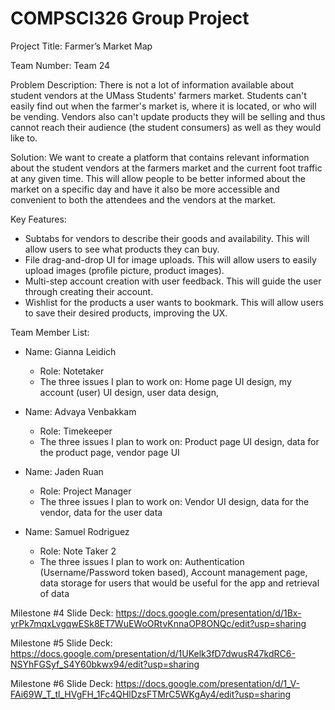 # COMPSCI326 Group Project

Project Title: Farmer’s Market Map

Team Number: Team 24

Problem Description: There is not a lot of information available about student vendors at the UMass Students' farmers market. Students can't easily find out when the farmer's market is, where it is located, or who will be vending. Vendors also can't update products they will be selling and thus cannot reach their audience (the student consumers) as well as they would like to.  

Solution: We want to create a platform that contains relevant information about the student vendors at the farmers market and the current foot traffic at any given time. This will allow people to be better informed about the market on a specific day and have it also be more accessible and convenient to both the attendees and the vendors at the market.


Key Features:
- Subtabs for vendors to describe their goods and availability. This will allow users to see what products they can buy.
- File drag-and-drop UI for image uploads. This will allow users to easily upload images (profile picture, product images).
- Multi-step account creation with user feedback. This will guide the user through creating their account.
- Wishlist for the products a user wants to bookmark. This will allow users to save their desired products, improving the UX.

Team Member List:

- Name: Gianna Leidich
  - Role: Notetaker
  - The three issues I plan to work on: Home page UI design, my account (user) UI design, user data design, 


- Name: Advaya Venbakkam
  - Role: Timekeeper
  - The three issues I plan to work on: Product page UI design, data for the product page, vendor page UI
    
- Name: Jaden Ruan
  - Role: Project Manager
  - The three issues I plan to work on: Vendor UI design, data for the vendor, data for the user data
    
 
- Name: Samuel Rodriguez
  - Role: Note Taker 2
  - The three issues I plan to work on: Authentication (Username/Password token based), Account management page, data storage for users that would be useful for the app and retrieval of data
 
Milestone #4 Slide Deck: https://docs.google.com/presentation/d/1Bx-yrPk7mqxLvgqwESk8ET7WuEWoORtvKnnaOP8ONQc/edit?usp=sharing 

Milestone #5 Slide Deck: https://docs.google.com/presentation/d/1UKelk3fD7dwusR47kdRC6-NSYhFGSyf_S4Y60bkwx94/edit?usp=sharing

Milestone #6 Slide Deck: https://docs.google.com/presentation/d/1_V-FAi69W_T_tl_HVgFH_1Fc4QHlDzsFTMrC5WKgAy4/edit?usp=sharing
